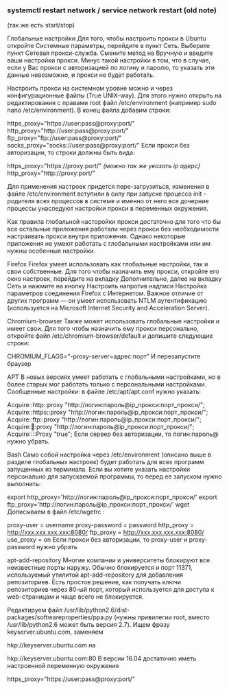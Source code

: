 ### systemctl restart network / service network restart (old note)
(так же есть start/stop)

Глобальные настройки
Для того, чтобы настроить прокси в Ubuntu откройте Системные параметры, перейдите в пункт Сеть. Выберите пункт Сетевая прокси-служба. Смените метод на Вручную и введите ваши настройки прокси. Минус такой настройки в том, что в случае, если у Вас прокси с авторизацией по логину и паролю, то указать эти данные невозможно, и прокси не будет работать.

Настроить прокси на системном уровне можно и через конфигурационные файлы (True UNIX-way). Для этого нужно открыть на редактирования с правами root файл /etc/environment (например sudo nano /etc/environment). В конец файла добавим строки:

https_proxy="https://user:pass@proxy:port/" 
http_proxy="http://user:pass@proxy:port/"
ftp_proxy="ftp://user:pass@proxy:port/"
socks_proxy="socks://user:pass@proxy:port/"
Если прокси без авторизации, то строки должны быть вида:

https_proxy="https://proxy:port/" *(можно так же указать ip адерс)*
http_proxy="http://proxy:port/"

Для применения настроек придется пере-загрузиться, изменения в файле /etc/environment вступили в силу при запуске процесса init - родителя всех процессов в системе и именно от него все дочерние процессы унаследуют настройки прокси в переменных окружения.

Как правила глобальной насторойки прокси достаточно для того что бы все остальные приложения работали через прокси без необходимости настраивать прокси внутри приложения. Однако некоторые приложения не умеют работать с глобальными настройками или им нужны особенные настройки.

Firefox
Firefox умеет использовать как глобальные настройки, так и свои собственные. Для того чтобы назначить ему прокси, откройте его окно настроек, перейдите на вкладку Дополнительно, далее на вкладку Сеть и нажмите на кнопку Настроить напротив надписи Настройка параметров соединения Firefox с Интернетом. Важное отличие от других программ — он умеет использовать NTLM аутентификацию (используется на Microsoft Internet Security and Acceleration Server).

Chromium-browser
Также может использовать глобальные настройки и имеет свои. Для того чтобы назначить ему прокси персонально, откройте файл /etc/chromium-browser/default и допишите следующие строки:

CHROMIUM_FLAGS="-proxy-server=адрес:порт"
И перезапустите браузер

APT
В новых версиях умеет работать с глобальными настройками, но в более старых мог работать только с персональными настройками. Сообщенные настройки: в файле /etc/apt/apt.conf нужно указать:

Acquire::http::proxy "http://логин:пароль@ip_прокси:порт_прокси/";
Acquire::https::proxy "http://логин:пароль@ip_прокси:порт_прокси/";
Acquire::ftp::proxy "http://логин:пароль@ip_прокси:порт_прокси/";
Acquire::socks::proxy "http://логин:пароль@ip_прокси:порт_прокси/";
Acquire::::Proxy "true";
Если сервер без авторизации, то логин:пароль@ нужно убрать.

Bash
Само собой настройка через /etc/environment (описано выше в разделе глобальных настроек) будет работать для всех программ запущенных из терминала. Если вы хотите указать настройки персонально для запускаемой программы, то перед ее запуском нужно выполнить:

export http_proxy='http://логин:пароль@ip_прокси:порт_прокси/'
export ftp_proxy='http://логин:пароль@ip_прокси:порт_прокси/'
wget
Дописываем в файл /etc/wgetrc :

proxy-user = username 
proxy-password = password
http_proxy = http://xxx.xxx.xxx.xxx:8080/
ftp_proxy = http://xxx.xxx.xxx.xxx:8080/
use_proxy = on
Если прокси без авторизации, то proxy-user и proxy-password нужно убрать

apt-add-repository
Многие компании и университеты блокируют все неизвестные порты наружу. Обычно блокируется и порт 11371, используемый утилитой apt-add-repository для добавления репозиториев. Есть простое решение, как получать ключи репозиториев через 80-ый порт, который используется для доступа к web-страницам и чаще всего не блокируется.

Редактируем файл /usr/lib/python2.6/dist-packages/softwareproperties/ppa.py (нужны привилегии root, вместо /usr/lib/python2.6 может быть версия 2.7). Ищем фразу keyserver.ubuntu.com, заменяем

hkp://keyserver.ubuntu.com
на

hkp://keyserver.ubuntu.com:80
В версии 16.04 достаточно иметь настроенной переменную окружения

https_proxy="https://user:pass@proxy:port/"